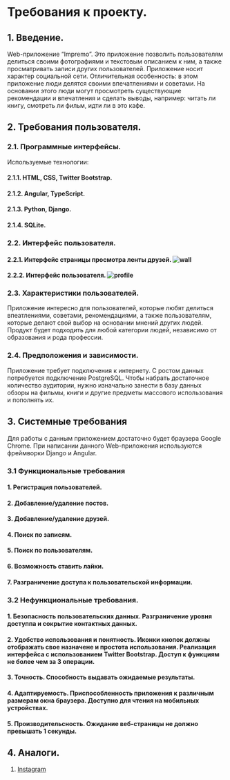# Требования к проекту.
## 1. Введение.
Web-приложение “Impremo”.
Это приложение позволить пользователям делиться своими фотографиями и текстовым описанием к ним, а также просматривать записи других пользователей.
Приложение носит характер социальной сети. Отличительная особенность: в этом приложение люди делятся своими впечатлениями и советами. На основании этого люди могут просмотреть существующие рекомендации и впечатления и сделать выводы, например: читать ли книгу, смотреть ли фильм, идти ли в это кафе.   
## 2. Требования пользователя.
### 2.1. Программные интерфейсы.   
Используемые технологии:  
#### 2.1.1. HTML, CSS, Twitter Bootstrap. 
#### 2.1.2. Angular, TypeScript. 
#### 2.1.3. Python, Django.  
#### 2.1.4. SQLite.  
### 2.2. Интерфейс пользователя.  
#### 2.2.1. Интерфейс страницы просмотра ленты друзей. ![wall](https://user-images.githubusercontent.com/17424510/31310659-adaa66f8-aba4-11e7-802e-f56d68ffe09a.png)
#### 2.2.2. Интерфейс пользователя. ![profile](https://user-images.githubusercontent.com/17424510/31310644-55302440-aba4-11e7-9247-dea5e7cc0169.png)

### 2.3. Характеристики пользователей.
Приложение интересно для пользователей, которые любят делиться впеатлениями, советами, рекомендациями, а также пользователям, которые делают свой выбор на основании мнений других людей.
Продукт будет подходить для любой категории людей, независимо от образования и рода профессии.

### 2.4. Предположения и зависимости.
Приложение требует подключения к интернету. С ростом данных потребуется подключение PostgreSQL.
Чтобы набрать достаточное количество аудитории, нужно изначально занести в базу данных обзоры на фильмы, книги и другие предметы массового использования и пополнять их.

## 3. Системные требования
Для работы с данным приложением достаточно будет браузера Google Chrome. При написании данного Web-приложения используются фреймворки Django и Angular.
### 3.1	Функциональные требования
#### 1. Регистрация пользователей.
#### 2. Добавление/удаление постов.
#### 3. Добавление/удаление друзей.
#### 4. Поиск по записям.
#### 5. Поиск по пользователям.
#### 6. Возможность ставить лайки.
#### 7. Разграничение доступа к пользовательской информации.

### 3.2 Нефункциональные требования.
#### 1. Безопасность пользовательских данных. Разграничение уровня доступпа и сокрытие контактных данных.
#### 2. Удобство использования и понятность. Иконки кнопок должны отображать свое назначене и простота использования. Реализация интерфейса с использованием Twitter Bootstrap. Доступ к функциям не более чем за 3 операции.
#### 3. Точность. Способность выдавать ожидаемые результаты. 
#### 4. Адаптируемость. Приспособленность приложения к различным размерам окна браузера. Доступно для чтения на мобильных устройствах.
#### 5. Производительсность. Ожидание веб-страницы не должно превышать 1 секунды.

## 4. Аналоги.
1. [Instagram](http://instagram.com)
